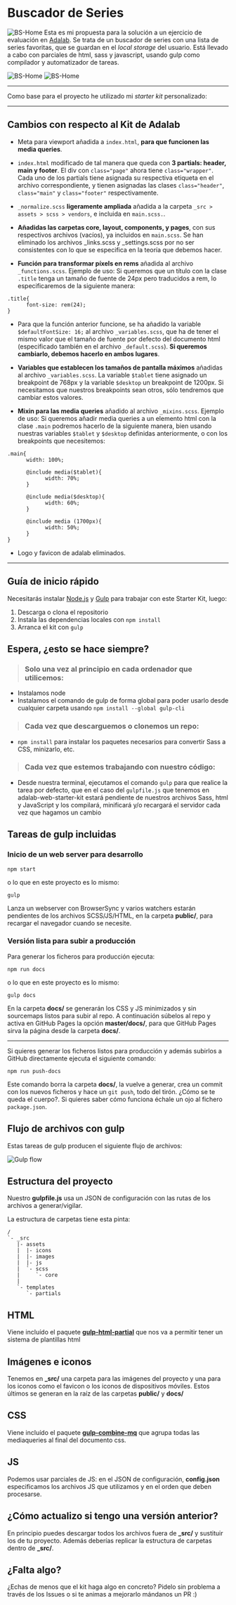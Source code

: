 
# Buscador de Series
![BS-Home](BS-home.png)
Esta es mi propuesta para la solución a un ejercicio de evaluación en [Adalab](https://github.com/Adalab). Se trata de un buscador de series con una lista de series favoritas, que se guardan en el *local storage* del usuario. Está llevado a cabo con parciales de html, sass y javascript, usando gulp como compilador y automatizador de tareas.


![BS-Home](BS-fav.png)
![BS-Home](BS-favs.png)

-------

Como base para el proyecto he utilizado mi *starter kit* personalizado:

--------


## Cambios con respecto al Kit de Adalab
- Meta para viewport añadida a `index.html`, **para que funcionen las media queries**.

- `index.html` modificado de tal manera que queda con **3 partials: header, main y footer**. El div con `class="page"` ahora tiene `class="wrapper"`. Cada uno de los partials tiene asignada su respectiva etiqueta en el archivo correspondiente, y tienen asignadas las clases `class="header"`, `class="main"` y `class="footer"` respectivamente.

- `_normalize.scss` **ligeramente ampliada** añadida a la carpeta `_src > assets > scss > vendors`, e incluida en `main.scss.`.

- **Añadidas las carpetas core, layout, components, y pages**, con sus respectivos archivos (vacíos), ya incluidos en `main.scss`. Se han eliminado los archivos _links.scss y _settings.scss por no ser consistentes con lo que se especifica en la teoría que debemos hacer.

- **Función para transformar píxels en rems** añadida al archivo `_functions.scss`. Ejemplo de uso: Si queremos que un título con la clase `.title` tenga un tamaño de fuente de 24px pero traducidos a rem, lo especificaremos de la siguiente manera:
```
.title{
      font-size: rem(24);
}
```

- Para que la función anterior funcione, se ha añadido la variable `$defaultFontSize: 16;` al archivo `_variables.scss`, que ha de tener el mismo valor que el tamaño de fuente por defecto del documento html (especificado también en el archivo `_default.scss`). **Si queremos cambiarlo, debemos hacerlo en ambos lugares**.

- **Variables que establecen los tamaños de pantalla máximos** añadidas al archivo `_variables.scss`. La variable `$tablet` tiene asignado un breakpoint de 768px y la variable `$desktop` un breakpoint de 1200px. Si necesitamos que nuestros breakpoints sean otros, sólo tendremos que cambiar estos valores.

- **Mixin para las media queries** añadido al archivo `_mixins.scss`. Ejemplo de uso: Si queremos añadir media queries a un elemento html con la clase `.main` podremos hacerlo de la siguiente manera, bien usando nuestras variables `$tablet` y `$desktop` definidas anteriormente, o con los breakpoints que necesitemos:
``` 
.main{
      width: 100%;

      @include media($tablet){
            width: 70%;
      }

      @include media($desktop){
            width: 60%;
      }

      @include media (1700px){
            width: 50%;
      }
}
```
- Logo y favicon de adalab eliminados.

----

## Guía de inicio rápido
Necesitarás instalar [Node.js](https://nodejs.org/) y [Gulp](https://gulpjs.com) para trabajar con este Starter Kit, luego:
1. Descarga o clona el repositorio
2. Instala las dependencias locales con `npm install`
3. Arranca el kit con `gulp`

## Espera, ¿esto se hace siempre?
> ### Solo una vez al principio en cada ordenador que utilicemos:
- Instalamos node
- Instalamos el comando de gulp de forma global para poder usarlo desde cualquier carpeta usando `npm install --global gulp-cli`

> ### Cada vez que descarguemos o clonemos un repo:
- `npm install` para instalar los paquetes necesarios para convertir Sass a CSS, minizarlo, etc.

> ### Cada vez que estemos trabajando con nuestro código:
- Desde nuestra terminal, ejecutamos el comando `gulp` para que realice la tarea por defecto, que en el caso del `gulpfile.js` que tenemos en adalab-web-starter-kit estará pendiente de nuestros archivos Sass, html y JavaScript y los compilará, minificará y/o recargará el servidor cada vez que hagamos un cambio

## Tareas de gulp incluidas
### Inicio de un web server para desarrollo
```
npm start
```
o lo que en este proyecto es lo mismo:

```
gulp
```
Lanza un webserver con BrowserSync y varios watchers estarán pendientes de los archivos SCSS/JS/HTML, en la carpeta **public/**, para recargar el navegador cuando se necesite.

### Versión lista para subir a producción

Para generar los ficheros para producción ejecuta:

```
npm run docs
```
o lo que en este proyecto es lo mismo:
```
gulp docs
```
En la carpeta **docs/** se generarán los CSS y JS minimizados y sin sourcemaps listos para subir al repo. A continuación súbelos al repo y activa en GitHub Pages la opción **master/docs/**, para que GitHub Pages sirva la página desde la carpeta **docs/**.

---

Si quieres generar los ficheros listos para producción y además subirlos a GitHub directamente ejecuta el siguiente comando:
```
npm run push-docs
```
Este comando borra la carpeta **docs/**, la vuelve a generar, crea un commit con los nuevos ficheros y hace un `git push`, todo del tirón. ¿Cómo se te queda el cuerpo?. Si quieres saber cómo funciona échale un ojo al fichero `package.json`.

## Flujo de archivos con gulp

Estas tareas de gulp producen el siguiente flujo de archivos:

![Gulp flow](./gulp-flow.png)

## Estructura del proyecto
Nuestro **gulpfile.js** usa un JSON de configuración con las rutas de los archivos a generar/vigilar.

La estructura de carpetas tiene esta pinta:
```
/
`- _src
   |- assets
   |  |- icons
   |  |- images
   |  |- js
   |  `- scss
   |     `- core
   |
   `- templates
      `- partials

```

## HTML
Viene incluído el paquete [**gulp-html-partial**](https://www.npmjs.com/package/gulp-html-partial) que nos va a permitir tener un sistema de plantillas html

## Imágenes e iconos
Tenemos en **_src/** una carpeta para las imágenes del proyecto y una para los iconos como el favicon o los iconos de dispositivos móviles. Estos últimos se generan en la raíz de las carpetas **public/** y **docs/**

## CSS
Viene incluído el paquete [**gulp-combine-mq**](https://www.npmjs.com/package/gulp-combine-mq) que agrupa todas las mediaqueries al final del documento css.

## JS
Podemos usar parciales de JS: en el JSON de configuración, **config.json** especificamos los archivos JS que utilizamos y en el orden que deben procesarse.

## ¿Cómo actualizo si tengo una versión anterior?
En principio puedes descargar todos los archivos fuera de **_src/** y sustituir los de tu proyecto. Además deberías replicar la estructura de carpetas dentro de **_src/**.

## ¿Falta algo?
¿Echas de menos que el kit haga algo en concreto? Pidelo sin problema a través de los Issues o si te animas a mejorarlo mándanos un PR :)

